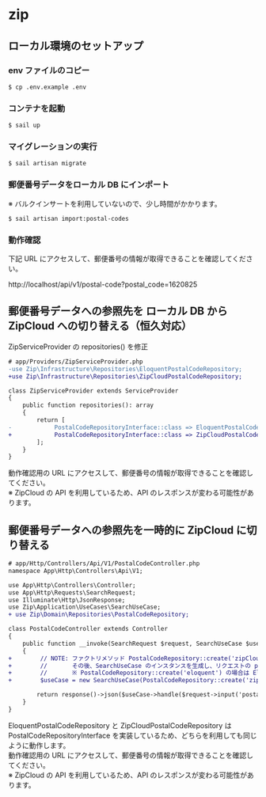 # zip

## ローカル環境のセットアップ

### env ファイルのコピー

```shell
$ cp .env.example .env
``` 

### コンテナを起動

```shell
$ sail up
```

### マイグレーションの実行

```shell
$ sail artisan migrate
```

### 郵便番号データをローカル DB にインポート

※ バルクインサートを利用していないので、少し時間がかかります。

```shell
$ sail artisan import:postal-codes
```

### 動作確認

下記 URL にアクセスして、郵便番号の情報が取得できることを確認してください。

http://localhost/api/v1/postal-code?postal_code=1620825

## 郵便番号データへの参照先を ローカル DB から ZipCloud への切り替える（恒久対応）

ZipServiceProvider の repositories() を修正

```diff
# app/Providers/ZipServiceProvider.php
-use Zip\Infrastructure\Repositories\EloquentPostalCodeRepository;
+use Zip\Infrastructure\Repositories\ZipCloudPostalCodeRepository;

class ZipServiceProvider extends ServiceProvider
{
    public function repositories(): array
    {
        return [
-            PostalCodeRepositoryInterface::class => EloquentPostalCodeRepository::class,
+            PostalCodeRepositoryInterface::class => ZipCloudPostalCodeRepository::class,
        ];
    }
}
```

動作確認用の URL にアクセスして、郵便番号の情報が取得できることを確認してください。<br>
※ ZipCloud の API を利用しているため、API のレスポンスが変わる可能性があります。

## 郵便番号データへの参照先を一時的に ZipCloud に切り替える

```diff
# app/Http/Controllers/Api/V1/PostalCodeController.php
namespace App\Http\Controllers\Api\V1;

use App\Http\Controllers\Controller;
use App\Http\Requests\SearchRequest;
use Illuminate\Http\JsonResponse;
use Zip\Application\UseCases\SearchUseCase;
+ use Zip\Domain\Repositories\PostalCodeRepository;

class PostalCodeController extends Controller
{
    public function __invoke(SearchRequest $request, SearchUseCase $useCase): JsonResponse
    {
+        // NOTE: ファクトリメソッド PostalCodeRepository::create('zipCloud') にて ZipCloudPostalCodeRepository を生成
+        //       その後、SearchUseCase のインスタンスを生成し、リクエストの postal_code を渡して処理を実行
+        //       ※ PostalCodeRepository::create('eloquent') の場合は EloquentPostalCodeRepository を生成
+        $useCase = new SearchUseCase(PostalCodeRepository::create('zipCloud'));

        return response()->json($useCase->handle($request->input('postal_code')));
    }
}
```

EloquentPostalCodeRepository と ZipCloudPostalCodeRepository は PostalCodeRepositoryInterface を実装しているため、どちらを利用しても同じように動作します。<br>
動作確認用の URL にアクセスして、郵便番号の情報が取得できることを確認してください。<br>
※ ZipCloud の API を利用しているため、API のレスポンスが変わる可能性があります。
